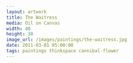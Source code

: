 ```yaml
---
layout: artwork
title: The Waitress
media: Oil on Canvas
width: 40
height: 30
image_url: /images/paintings/the-waitress.jpg
date: 2011-03-01 05:00:00
tags: paintings thinkspace cannibal-flower
---
```

